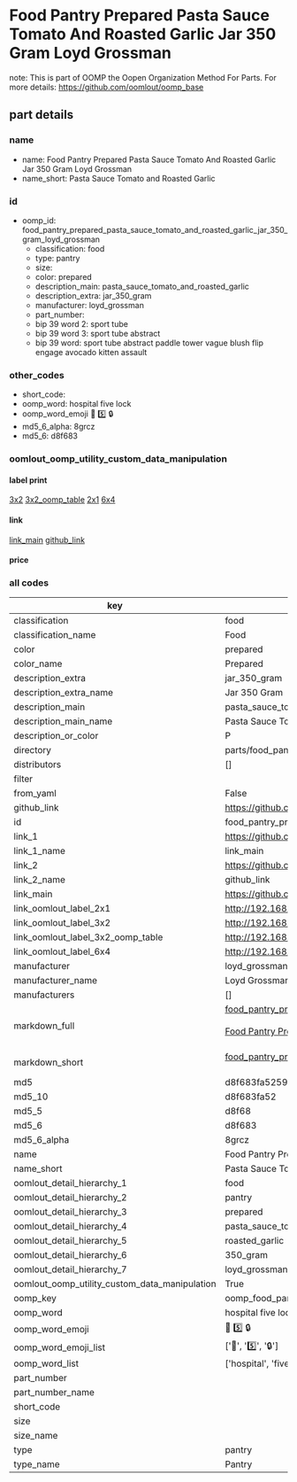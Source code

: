 # Food Pantry Prepared Pasta Sauce Tomato And Roasted Garlic Jar 350 Gram Loyd Grossman  

note: This is part of OOMP the Oopen Organization Method For Parts. For more details: https://github.com/oomlout/oomp_base

##  part details





### name
* name: Food Pantry Prepared Pasta Sauce Tomato And Roasted Garlic Jar 350 Gram Loyd Grossman
* name_short: Pasta Sauce Tomato and Roasted Garlic
### id
* oomp_id: food_pantry_prepared_pasta_sauce_tomato_and_roasted_garlic_jar_350_gram_loyd_grossman
  * classification: food
  * type: pantry
  * size: 
  * color: prepared
  * description_main: pasta_sauce_tomato_and_roasted_garlic
  * description_extra: jar_350_gram
  * manufacturer: loyd_grossman
  * part_number: 
  * bip 39 word 2: sport tube
  * bip 39 word 3: sport tube abstract
  * bip 39 word: sport tube abstract paddle tower vague blush flip engage avocado kitten assault

### other_codes
* short_code: 
* oomp_word: hospital five lock
* oomp_word_emoji :hospital: :five: :lock:
* md5_6_alpha: 8grcz
* md5_6: d8f683






### oomlout_oomp_utility_custom_data_manipulation
#### label print
[3x2](http://192.168.1.245:1112/?label=oomp%208grcz)
[3x2_oomp_table](http://192.168.1.107:1112/?label=oomp%208grcz)
[2x1](http://192.168.1.242:1112/?label=oomp%208grcz)
[6x4](http://192.168.1.55:1112/?label=oomp%208grcz)    

#### link

[link_main](https://github.com/oomlout/oomlout_oomp_current_version_messy/tree/main/parts/food_pantry_prepared_pasta_sauce_tomato_and_roasted_garlic_jar_350_gram_loyd_grossman) [github_link](https://github.com/oomlout/oomlout_oomp_part_src/tree/main/parts/food_pantry_prepared_pasta_sauce_tomato_and_roasted_garlic_jar_350_gram_loyd_grossman)                             

#### price







### all codes 
| key | value |  
| --- | --- |  
| classification | food |  
| classification_name | Food |  
| color | prepared |  
| color_name | Prepared |  
| description_extra | jar_350_gram |  
| description_extra_name | Jar 350 Gram |  
| description_main | pasta_sauce_tomato_and_roasted_garlic |  
| description_main_name | Pasta Sauce Tomato And Roasted Garlic |  
| description_or_color | P  |  
| directory | parts/food_pantry_prepared_pasta_sauce_tomato_and_roasted_garlic_jar_350_gram_loyd_grossman |  
| distributors | [] |  
| filter |  |  
| from_yaml | False |  
| github_link | https://github.com/oomlout/oomlout_oomp_part_src/tree/main/parts/food_pantry_prepared_pasta_sauce_tomato_and_roasted_garlic_jar_350_gram_loyd_grossman |  
| id | food_pantry_prepared_pasta_sauce_tomato_and_roasted_garlic_jar_350_gram_loyd_grossman |  
| link_1 | https://github.com/oomlout/oomlout_oomp_current_version_messy/tree/main/parts/food_pantry_prepared_pasta_sauce_tomato_and_roasted_garlic_jar_350_gram_loyd_grossman |  
| link_1_name | link_main |  
| link_2 | https://github.com/oomlout/oomlout_oomp_part_src/tree/main/parts/food_pantry_prepared_pasta_sauce_tomato_and_roasted_garlic_jar_350_gram_loyd_grossman |  
| link_2_name | github_link |  
| link_main | https://github.com/oomlout/oomlout_oomp_current_version_messy/tree/main/parts/food_pantry_prepared_pasta_sauce_tomato_and_roasted_garlic_jar_350_gram_loyd_grossman |  
| link_oomlout_label_2x1 | http://192.168.1.242:1112/?label=oomp%208grcz |  
| link_oomlout_label_3x2 | http://192.168.1.245:1112/?label=oomp%208grcz |  
| link_oomlout_label_3x2_oomp_table | http://192.168.1.107:1112/?label=oomp%208grcz |  
| link_oomlout_label_6x4 | http://192.168.1.55:1112/?label=oomp%208grcz |  
| manufacturer | loyd_grossman |  
| manufacturer_name | Loyd Grossman |  
| manufacturers | [] |  
| markdown_full | [food_pantry_prepared_pasta_sauce_tomato_and_roasted_garlic_jar_350_gram_loyd_grossman](https://github.com/oomlout/oomlout_oomp_current_version_messy/tree/main/parts/food_pantry_prepared_pasta_sauce_tomato_and_roasted_garlic_jar_350_gram_loyd_grossman)<br>[](https://github.com/oomlout/oomlout_oomp_current_version_messy/tree/main/parts/food_pantry_prepared_pasta_sauce_tomato_and_roasted_garlic_jar_350_gram_loyd_grossman)<br>[Food Pantry Prepared Pasta Sauce Tomato And Roasted Garlic Jar 350 Gram Loyd Grossman](https://github.com/oomlout/oomlout_oomp_current_version_messy/tree/main/parts/food_pantry_prepared_pasta_sauce_tomato_and_roasted_garlic_jar_350_gram_loyd_grossman)<br><br> |  
| markdown_short | [food_pantry_prepared_pasta_sauce_tomato_and_roasted_garlic_jar_350_gram_loyd_grossman](https://github.com/oomlout/oomlout_oomp_current_version_messy/tree/main/parts/food_pantry_prepared_pasta_sauce_tomato_and_roasted_garlic_jar_350_gram_loyd_grossman)<br><br> |  
| md5 | d8f683fa52590313c2f319ec01fa8695 |  
| md5_10 | d8f683fa52 |  
| md5_5 | d8f68 |  
| md5_6 | d8f683 |  
| md5_6_alpha | 8grcz |  
| name | Food Pantry Prepared Pasta Sauce Tomato And Roasted Garlic Jar 350 Gram Loyd Grossman |  
| name_short | Pasta Sauce Tomato and Roasted Garlic |  
| oomlout_detail_hierarchy_1 | food |  
| oomlout_detail_hierarchy_2 | pantry |  
| oomlout_detail_hierarchy_3 | prepared |  
| oomlout_detail_hierarchy_4 | pasta_sauce_tomato_and |  
| oomlout_detail_hierarchy_5 | roasted_garlic |  
| oomlout_detail_hierarchy_6 | 350_gram |  
| oomlout_detail_hierarchy_7 | loyd_grossman |  
| oomlout_oomp_utility_custom_data_manipulation | True |  
| oomp_key | oomp_food_pantry_prepared_pasta_sauce_tomato_and_roasted_garlic_jar_350_gram_loyd_grossman |  
| oomp_word | hospital five lock |  
| oomp_word_emoji | :hospital: :five: :lock: |  
| oomp_word_emoji_list | [':hospital:', ':five:', ':lock:'] |  
| oomp_word_list | ['hospital', 'five', 'lock'] |  
| part_number |  |  
| part_number_name |  |  
| short_code |  |  
| size |  |  
| size_name |  |  
| type | pantry |  
| type_name | Pantry |  
